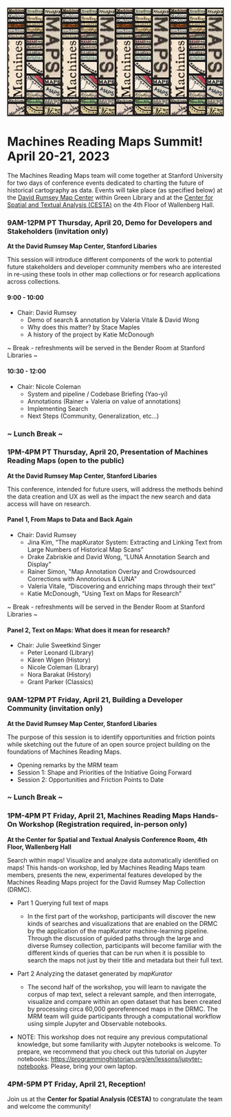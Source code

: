 
![](assets/images/mrm2023.jpg)
# Machines Reading Maps Summit! April 20-21, 2023
The Machines Reading Maps team will come together at Stanford University for two days of conference events dedicated to charting the future of historical cartography as data. Events will take place (as specified below) at the [David Rumsey Map Center](https://library.stanford.edu/rumsey) within Green Library and at the [Center for Spatial and Textual Analysis (CESTA)](https://cesta.stanford.edu) on the 4th Floor of Wallenberg Hall. 

###  9AM-12PM PT Thursday, April 20, Demo for Developers and Stakeholders (invitation only)
**At the David Rumsey Map Center, Stanford Libaries**

This session will introduce different components of the work to potential future stakeholders and developer community members who are interested in re-using these tools in other map collections or for research applications across collections.

#### 9:00 - 10:00
- Chair: David Rumsey
   - Demo of search & annotation by Valeria Vitale & David Wong
   - Why does this matter? by Stace Maples
   - A history of the project by Katie McDonough

~ Break - refreshments will be served in the Bender Room at Stanford Libraries ~ 

#### 10:30 - 12:00
- Chair: Nicole Coleman
   - System and pipeline / Codebase Briefing (Yao-yi)
   - Annotations (Rainer + Valeria on value of annotations)
   - Implementing Search
   - Next Steps (Community, Generalization, etc…)

### ~ Lunch Break ~

### 1PM-4PM PT Thursday, April 20, Presentation of Machines Reading Maps (open to the public)
**At the David Rumsey Map Center, Stanford Libaries**

This conference, intended for future users, will address the methods behind the data creation and UX as well as the impact the new search and data access will have on research.

#### Panel 1, From Maps to Data and Back Again
- Chair: David Rumsey
   - Jina Kim, “The mapKurator System: Extracting and Linking Text from Large Numbers of Historical Map Scans”
   - Drake Zabriskie and David Wong, “LUNA Annotation Search and Display”
   - Rainer Simon, "Map Annotation Overlay and Crowdsourced Corrections with Annotorious & LUNA"
   - Valeria Vitale, “Discovering and enriching maps through their text”
   - Katie McDonough, “Using Text on Maps for Research” 

~ Break - refreshments will be served in the Bender Room at Stanford Libraries ~ 

#### Panel 2, Text on Maps: What does it mean for research?
- Chair: Julie Sweetkind Singer
   - Peter Leonard (Library)
   - Kären Wigen (History)
   - Nicole Coleman (Library) 
   - Nora Barakat (History) 
   - Grant Parker (Classics)

### 9AM-12PM PT Friday, April 21, Building a Developer Community (invitation only)
**At the David Rumsey Map Center, Stanford Libaries**

The purpose of this session is to identify opportunities and friction points while sketching out the future of an open source project building on the foundations of Machines Reading Maps.
- Opening remarks by the MRM team
- Session 1: Shape and Priorities of the Initiative Going Forward
- Session 2: Opportunities and Friction Points to Date

### ~ Lunch Break ~

### 1PM-4PM PT Friday, April 21, Machines Reading Maps Hands-On Workshop (Registration required, in-person only)
**At the Center for Spatial and Textual Analysis Conference Room, 4th Floor, Wallenberg Hall**

Search within maps! Visualize and analyze data automatically identified on maps! This hands-on workshop, led by  Machines Reading Maps team members, presents the new, experimental features developed by the Machines Reading Maps project for the David Rumsey Map Collection (DRMC).

- Part 1 Querying full text of maps
    - In the first part of the workshop, participants will discover the new kinds of searches and visualizations that are enabled on the DRMC by the application of the mapKurator machine-learning pipeline. Through the discussion of guided paths through the large and diverse Rumsey collection, participants will become familiar with the different kinds of queries that can be run when it is possible to search the maps not just by their title and metadata but their full text.

- Part 2 Analyzing the dataset generated by *mapKurator*
   - The second half of the workshop, you will learn to navigate the corpus of map text, select a relevant sample, and then interrogate, visualize and compare within an open dataset that has been created by processing circa 60,000 georeferenced maps in the DRMC. The MRM team will guide participants through a computational workflow using simple Jupyter and Observable notebooks.  

- NOTE: This workshop does not require any previous computational knowledge, but some familiarity with Jupyter notebooks is welcome. To prepare, we recommend that you check out this tutorial on Jupyter notebooks: https://programminghistorian.org/en/lessons/jupyter-notebooks.
Please, bring your own laptop.

###  4PM-5PM PT Friday, April 21, Reception!
Join us at the **Center for Spatial Analysis (CESTA)** to congratulate the team and welcome the community!




